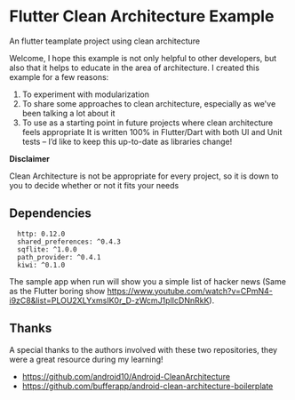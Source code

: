 # Flutter Clean Architecture Example
An flutter teamplate project using clean architecture

Welcome, I hope this example is not only helpful to other developers, but also that it helps to educate in the area of architecture. I created this example for a few reasons:
1.	To experiment with modularization
2.	To share some approaches to clean architecture, especially as we've been talking a lot about it
3.	To use as a starting point in future projects where clean architecture feels appropriate
It is written 100% in Flutter/Dart with both UI and Unit tests – I’d like to keep this up-to-date as libraries change!

**Disclaimer**

Clean Architecture is not be appropriate for every project, so it is down to you to decide whether or not it fits your needs 

## Dependencies
```
  http: 0.12.0
  shared_preferences: ^0.4.3
  sqflite: ^1.0.0
  path_provider: ^0.4.1
  kiwi: ^0.1.0
 ```

The sample app when run will show you a simple list of hacker news (Same as the Flutter boring show https://www.youtube.com/watch?v=CPmN4-i9zC8&list=PLOU2XLYxmsIK0r_D-zWcmJ1plIcDNnRkK).






## Thanks
A special thanks to the authors involved with these two repositories, they were a great resource during my learning!
* https://github.com/android10/Android-CleanArchitecture
* https://github.com/bufferapp/android-clean-architecture-boilerplate
